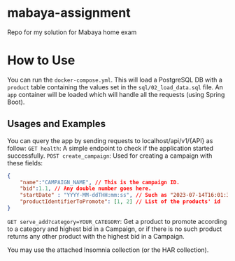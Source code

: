 # mabaya-assignment #
Repo for my solution for Mabaya home exam

# How to Use #
You can run the `docker-compose.yml`.
This will load a PostgreSQL DB with a `product` table containing the values set in the `sql/02_load_data.sql` file.
An `app` container will be loaded which will handle all the requests (using Spring Boot).

## Usages and Examples ##
You can query the app by sending requests to localhost/api/v1/{API} as follow:
`GET health`: A simple endpoint to check if the application started successfully.
`POST create_campaign`: Used for creating a campaign with these fields:
```json
{
	"name":"CAMPAIGN_NAME", // This is the campaign ID.
	"bid":1.1, // Any double number goes here.
	"startDate" : "YYYY-MM-ddTHH:mm:ss", // Such as "2023-07-14T16:01:30"
	"productIdentifierToPromote": [1, 2] // List of the products' id
}
```
`GET serve_add?category=YOUR_CATEGORY`: Get a product to promote according to a category and highest bid in a Campaign,
or if there is no such product returns any other product with the highest bid in a Campaign.

You may use the attached Insomnia collection (or the HAR collection).
